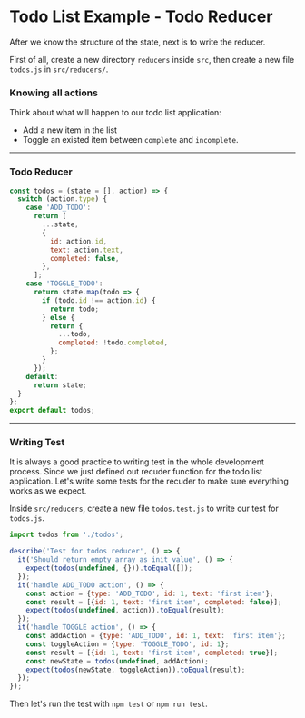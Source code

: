 # Todo List Example - Todo Reducer

After we know the structure of the state, next is to write the reducer.

First of all, create a new directory `reducers` inside `src`, then create a new file `todos.js` in `src/reducers/`.

### Knowing all actions

Think about what will happen to our todo list application:

* Add a new item in the list
* Toggle an existed item between `complete` and `incomplete`.

---

### Todo Reducer

```js
const todos = (state = [], action) => {
  switch (action.type) {
    case 'ADD_TODO':
      return [
        ...state,
        {
          id: action.id,
          text: action.text,
          completed: false,
        },
      ];
    case 'TOGGLE_TODO':
      return state.map(todo => {
        if (todo.id !== action.id) {
          return todo;
        } else {
          return {
            ...todo,
            completed: !todo.completed,
          };
        }
      });
    default:
      return state;
  }
};
export default todos;
```

---

### Writing Test

It is always a good practice to writing test in the whole development process. Since we just defined out recuder function for the todo list application. Let's write some tests for the recuder to make sure everything works as we expect.

Inside `src/reducers`, create a new file `todos.test.js` to write our test for `todos.js`.

```js
import todos from './todos';

describe('Test for todos reducer', () => {
  it('Should return empty array as init value', () => {
    expect(todos(undefined, {})).toEqual([]);
  });
  it('handle ADD_TODO action', () => {
    const action = {type: 'ADD_TODO', id: 1, text: 'first item'};
    const result = [{id: 1, text: 'first item', completed: false}];
    expect(todos(undefined, action)).toEqual(result);
  });
  it('handle TOGGLE action', () => {
    const addAction = {type: 'ADD_TODO', id: 1, text: 'first item'};
    const toggleAction = {type: 'TOGGLE_TODO', id: 1};
    const result = [{id: 1, text: 'first item', completed: true}];
    const newState = todos(undefined, addAction);
    expect(todos(newState, toggleAction)).toEqual(result);
  });
});
```

Then let's run the test with `npm test` or `npm run test`.
